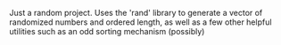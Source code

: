Just a random project.
Uses the 'rand' library to generate a vector of randomized numbers and ordered length, as well as a few other helpful utilities such as an odd sorting mechanism (possibly)
